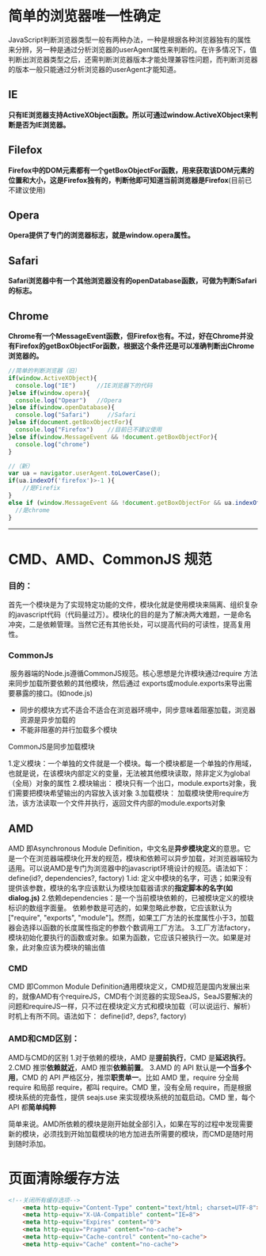 # 简单的浏览器唯一性确定

JavaScript判断浏览器类型一般有两种办法，一种是根据各种浏览器独有的属性来分辨，另一种是通过分析浏览器的userAgent属性来判断的。在许多情况下，值判断出浏览器类型之后，还需判断浏览器版本才能处理兼容性问题，而判断浏览器的版本一般只能通过分析浏览器的userAgent才能知道。

## IE

**只有IE浏览器支持ActiveXObject函数。所以可通过window.ActiveXObject来判断是否为IE浏览器。**

## Filefox

**Firefox中的DOM元素都有一个getBoxObjectFor函数，用来获取该DOM元素的位置和大小，这是Firefox独有的，判断他即可知道当前浏览器是Firefox**(目前已不建议使用)

## Opera

**Opera提供了专门的浏览器标志，就是window.opera属性。**

## Safari

**Safari浏览器中有一个其他浏览器没有的openDatabase函数，可做为判断Safari的标志。**

## Chrome

**Chrome有一个MessageEvent函数，但Firefox也有。不过，好在Chrome并没有Firefox的getBoxObjectFor函数，根据这个条件还是可以准确判断出Chrome浏览器的。**

~~~javascript
//简单的判断浏览器（旧）
if(window.ActiveXObject){
  console.log("IE")      //IE浏览器下的代码
}else if(window.opera){
  console.log("Opear")   //Opera
}else if(window.openDatabase){
  console.log("Safari")     //Safari
}else if(document.getBoxObjectFor){
  console.log("Firefox")    //目前已不建议使用
}else if(window.MessageEvent && !document.getBoxObjectFor){
  console.log("chrome")
}

//（新）
var ua = navigator.userAgent.toLowerCase();
if(ua.indexOf('firefox')>-1 ){
    //是Firefix
}
else if (window.MessageEvent && !document.getBoxObjectFor && ua.indexOf('chrome') > -1) {
  //是chrome
}
~~~

***

# CMD、AMD、CommonJS 规范

### 目的：

首先一个模块是为了实现特定功能的文件，模块化就是使用模块来隔离、组织复杂的javascript代码（代码量过万）。模块化的目的是为了解决两大难题，一是命名冲突，二是依赖管理。当然它还有其他长处，可以提高代码的可读性，提高复用性。

### CommonJs

 服务器端的Node.js遵循CommonJS规范。核心思想是允许模块通过require 方法来同步加载所要依赖的其他模块，然后通过 exports或module.exports来导出需要暴露的接口。(如node.js)

- 同步的模块方式不适合不适合在浏览器环境中，同步意味着阻塞加载，浏览器资源是异步加载的
- 不能非阻塞的并行加载多个模块

CommonJS是同步加载模块

1.定义模块：一个单独的文件就是一个模块。每一个模块都是一个单独的作用域，也就是说，在该模块内部定义的变量，无法被其他模块读取，除非定义为global（全局）对象的属性
2.模块输出： 模块只有一个出口，module.exports对象，我们需要把模块希望输出的内容放入该对象
3.加载模块： 加载模块使用require方法，该方法读取一个文件并执行，返回文件内部的module.exports对象

## AMD

AMD 即Asynchronous Module Definition，中文名是**异步模块定义**的意思。它是一个在浏览器端模块化开发的规范，模块和依赖可以异步加载，对浏览器端较为适用。可以说AMD是专门为浏览器中的javascript环境设计的规范。语法如下：
define(id?, dependencies?, factory)
1.id: 定义中模块的名字，可选；如果没有提供该参数，模块的名字应该默认为模块加载器请求的**指定脚本的名字(如dialog.js)**
2.依赖dependencies：是一个当前模块依赖的，已被模块定义的模块标识的数组字面量。 依赖参数是可选的，如果忽略此参数，它应该默认为["require", "exports", "module"]。然而，如果工厂方法的长度属性小于3，加载器会选择以函数的长度属性指定的参数个数调用工厂方法。
3.工厂方法factory，模块初始化要执行的函数或对象。如果为函数，它应该只被执行一次。如果是对象，此对象应该为模块的输出值

### CMD

CMD 即Common Module Definition通用模块定义，CMD规范是国内发展出来的，就像AMD有个requireJS，CMD有个浏览器的实现SeaJS，SeaJS要解决的问题和requireJS一样，只不过在模块定义方式和模块加载（可以说运行、解析）时机上有所不同。语法如下：
define(id?, deps?, factory)

### AMD和CMD区别：

AMD与CMD的区别
1.对于依赖的模块，AMD 是**提前执行**，CMD 是**延迟执行**。
2.CMD 推崇**依赖就近**，AMD 推崇**依赖前置**。
3.AMD 的 API 默认是**一个当多个用**，CMD 的 API 严格区分，推崇**职责单一**。比如 AMD 里，require 分全局 require 和局部 require，都叫 require。CMD 里，没有全局 require，而是根据模块系统的完备性，提供 seajs.use 来实现模块系统的加载启动。CMD 里，每个 API 都**简单纯粹**

简单来说。AMD所依赖的模块是刚开始就全部引入，如果在写的过程中发现需要新的模块，必须找到开始加载模块的地方加进去所需要的模块，而CMD是随时用到随时添加。

# 页面清除缓存方法

```html
<!--关闭所有缓存选项-->
    <meta http-equiv="Content-Type" content="text/html; charset=UTF-8">
    <meta http-equiv="X-UA-Compatible" content="IE=8">
    <meta http-equiv="Expires" content="0">
    <meta http-equiv="Pragma" content="no-cache">
    <meta http-equiv="Cache-control" content="no-cache">
    <meta http-equiv="Cache" content="no-cache">
```


